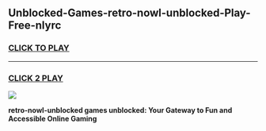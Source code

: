 
## Unblocked-Games-retro-nowl-unblocked-Play-Free-nlyrc
<h3>
<a href="https://premium76.site?title=retro-nowl-unblocked&ref=21A">CLICK TO PLAY</a></h3>
<hr>

<h3>
<a href="https://premium76.site?title=retro-nowl-unblocked&ref=21A">CLICK 2 PLAY</a>
  
</h3>

<a href="https://premium76.site?title=retro-nowl-unblocked&ref=21A"><img src="https://clearcache.store/games.png"></a>


**retro-nowl-unblocked games unblocked: Your Gateway to Fun and Accessible Online Gaming**
